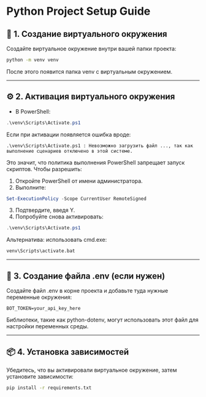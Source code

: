 # Python Project Setup Guide

## 🐍 1. Создание виртуального окружения

Создайте виртуальное окружение внутри вашей папки проекта:

```bash
python -m venv venv
````

После этого появится папка venv с виртуальным окружением.

---

## ⚙️ 2. Активация виртуального окружения

* В PowerShell:

```powershell
.\venv\Scripts\Activate.ps1
```

Если при активации появляется ошибка вроде:

```text
.\venv\Scripts\Activate.ps1 : Невозможно загрузить файл ..., так как выполнение сценариев отключено в этой системе.
```

Это значит, что политика выполнения PowerShell запрещает запуск скриптов. Чтобы разрешить:

1. Откройте PowerShell от имени администратора.
2. Выполните:

```powershell
Set-ExecutionPolicy -Scope CurrentUser RemoteSigned
```

3. Подтвердите, введя Y.
4. Попробуйте снова активировать:

```powershell
.\venv\Scripts\Activate.ps1
```

Альтернатива: использовать cmd.exe:

```cmd
venv\Scripts\activate.bat
```

---

## 🔐 3. Создание файла .env (если нужен)

Создайте файл .env в корне проекта и добавьте туда нужные переменные окружения:

```env
BOT_TOKEN=your_api_key_here
```

Библиотеки, такие как python-dotenv, могут использовать этот файл для настройки переменных среды.

---

## 📦 4. Установка зависимостей

Убедитесь, что вы активировали виртуальное окружение, затем установите зависимости:

```bash
pip install -r requirements.txt
```
